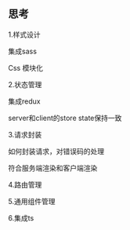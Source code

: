 ## 思考



1.样式设计

集成sass

Css 模块化



2.状态管理

集成redux

server和client的store state保持一致





3.请求封装

如何封装请求，对错误码的处理

符合服务端渲染和客户端渲染



4.路由管理



5.通用组件管理



6.集成ts
